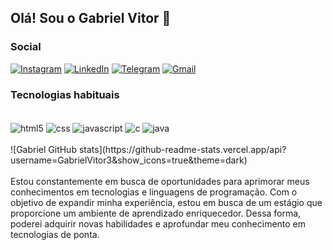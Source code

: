 ## Olá! Sou o Gabriel Vitor 👋

### Social
[![Instagram](https://img.shields.io/badge/Instagram-E4405F?style=for-the-badge&logo=instagram&logoColor=white)](https://www.instagram.com/gabriel_vitor_3/)
[![LinkedIn](https://img.shields.io/badge/LinkedIn-0077B5?style=for-the-badge&logo=linkedin&logoColor=white)](https://www.linkedin.com/in/gabriel-morais-6b6698203//)
[![Telegram](https://img.shields.io/badge/Telegram-2CA5E0?style=for-the-badge&logo=telegram&logoColor=white)](https://t.me/gabriel_vitor_3/)
[![Gmail](https://img.shields.io/badge/Gmail-D14836?style=for-the-badge&logo=gmail&logoColor=white)](mailto:gabrielvitoromorais@gmail.com)

### Tecnologias habituais 

<div style="display: inline_block"><br/>
<img align="center" alt=html5 src="https://img.shields.io/badge/HTML5-E34F26?style=for-the-badge&logo=html5&logoColor=white" />
<img align="center" alt=css src="https://img.shields.io/badge/CSS-239120?&style=for-the-badge&logo=css3&logoColor=white" />
<img align="center" alt=javascript src="https://img.shields.io/badge/JavaScript-F7DF1E?style=for-the-badge&logo=javascript&logoColor=black" />
<img align="center" alt=c src="https://img.shields.io/badge/C-00599C?style=for-the-badge&logo=c&logoColor=white" />
<img align="center" alt=java src="https://img.shields.io/badge/Java-ED8B00?style=for-the-badge&logo=openjdk&logoColor=white" />
</div><br>
![Gabriel GitHub stats](https://github-readme-stats.vercel.app/api?username=GabrielVitor3&show_icons=true&theme=dark)<br></br>
Estou constantemente em busca de oportunidades para aprimorar meus conhecimentos em tecnologias e linguagens de programação. Com o objetivo de expandir minha experiência, estou em busca de um estágio que proporcione um ambiente de aprendizado enriquecedor. Dessa forma, poderei adquirir novas habilidades e aprofundar meu conhecimento em tecnologias de ponta.<br>

